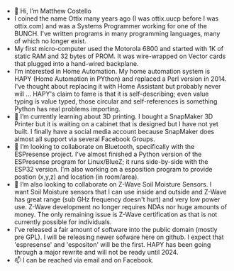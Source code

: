 - 👋 Hi, I’m Matthew Costello
- I coined the name Ottix many years ago (I was ottix.uucp before I was ottix.com)
  and was a Systems Programmer working for one of the BUNCH. I've written programs
  in many programming languages, many of which no longer exist.
- My first micro-computer used the Motorola 6800 and started with 1K of static RAM and
  32 bytes of PROM. It was wire-wrapped on Vector cards that plugged into a hand-wired
  backplane.
- I’m interested in Home Automation. My home automation system is HAPY
  (Home Automation in PYthon) and replaced a Perl version in 2014. I've thought
  about replacing it with Home Assistant but probably never will ...
  HAPY's claim to fame is that it is self-describing; even value typing is value typed,
  those circular and self-references is something Python has real problems importing.
- 🌱 I’m currently learning about 3D printing.
  I bought a SnapMaker 3D Printer
  but it is waiting on a cabinet that is designed but I have not yet built.
  I finally have a social media account because SnapMaker does almost all support
  via several Facebook Groups.
- 💞️ I’m looking to collaborate on Bluetooth, specifically with the ESPresense project.
  I've almost finished a Python version of the ESPresense program for Linux/BlueZ;
  it runs side-by-side with the ESP32 version.
  I'm also working on a esposition program to provide
  postion (x,y,z) and location (in room/area).
- 💞️ I’m also looking to collaborate on Z-Wave Soil Moisture Sensors. I want Soil Moisture sensors that
  I can use inside and outside and Z-Wave has great range (sub GHz frequency doesn't hurt) and
  very low power use. Z-Wave development no longer requires NDAs nor huge amounts of money.
  The only remaining issue is Z-Wave certification as that is not currently possible
  for individuals.
- I've released a fair amount of software into the public domain (mostly pre GPL).
  I will be releasing newer sofware here on github. I expect that 'espresense' and 'espositon'
  will be the first. HAPY has been going through a major rewrite and will not be ready until 2024.
- 📫 I can be reached via email and on Facebook.

<!---
OttixSw/OttixSw is a ✨ special ✨ repository because its `README.md` (this file) appears on your GitHub profile.
You can click the Preview link to take a look at your changes.
--->
